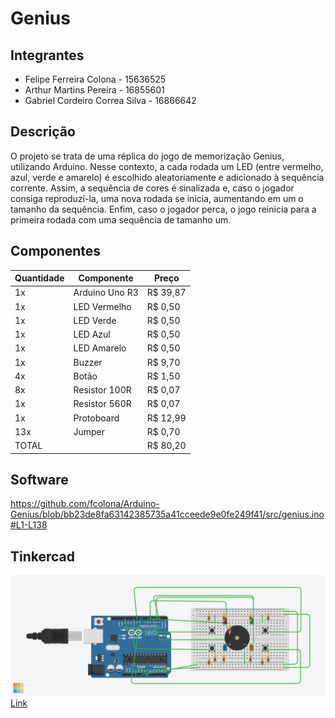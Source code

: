 # Genius

## Integrantes
- Felipe Ferreira Colona - 15636525
- Arthur Martins Pereira - 16855601
- Gabriel Cordeiro Correa Silva - 16866642

## Descrição
O projeto se trata de uma réplica do jogo de memorização Genius, utilizando Arduino. Nesse contexto, a cada rodada um LED (entre vermelho, azul, verde e amarelo) é escolhido aleatoriamente e adicionado à sequência corrente. Assim, a sequência de cores é sinalizada e, caso o jogador consiga reproduzí-la, uma nova rodada se inicia, aumentando em um o tamanho da sequência. Enfim, caso o jogador perca, o jogo reinicia para a primeira rodada com uma sequência de tamanho um.

## Componentes
| Quantidade      | Componente              | Preço                   |
| --------------- | ----------------------- | ----------------------- |
| 1x              | Arduino Uno R3          | R$ 39,87                |
| 1x              | LED Vermelho            | R$ 0,50                 |
| 1x              | LED Verde               | R$ 0,50                 |
| 1x              | LED Azul                | R$ 0,50                 |
| 1x              | LED Amarelo             | R$ 0,50                 |
| 1x              | Buzzer                  | R$ 9,70                 |
| 4x              | Botão                   | R$ 1,50                 |
| 8x              | Resistor 100R           | R$ 0,07                 |
| 1x              | Resistor 560R           | R$ 0,07                 |
| 1x              | Protoboard              | R$ 12,99                |
| 13x             | Jumper                  | R$ 0,70                 |
| TOTAL           |                         | R$ 80,20                |

## Software
https://github.com/fcolona/Arduino-Genius/blob/bb23de8fa63142385735a41cceede9e0fe249f41/src/genius.ino#L1-L138

## Tinkercad
![Tinkercad](imgs/tinkercad.png)
[Link](#)
